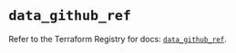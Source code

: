 # `data_github_ref`

Refer to the Terraform Registry for docs: [`data_github_ref`](https://registry.terraform.io/providers/integrations/github/6.5.0/docs/data-sources/ref).
